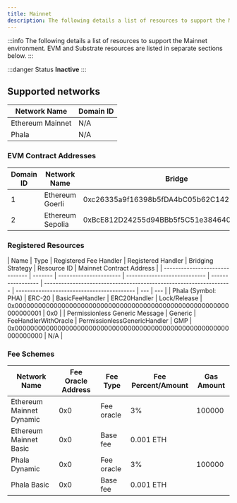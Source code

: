 ```yaml
---
title: Mainnet
description: The following details a list of resources to support the Mainnet environment.
---
```


:::info
The following details a list of resources to support the Mainnet environment. EVM and Substrate resources are listed in separate sections below.
:::

:::danger Status
**Inactive**
:::

## Supported networks

| Network Name     | Domain ID |
| ---------------- | --------- |
| Ethereum Mainnet | N/A       |
| Phala            | N/A       |

### EVM Contract Addresses

| Domain ID | Network Name     | Bridge                                     | Fee Router                                 | Dynamic ERC-20 Fee Handler                 | Dynamic Generic ERC20 Fee Handler          | ERC-20 Handler                             | ERC-721 Handler                            | Permissionless Generic Handler             |
| --------- | ---------------- | ------------------------------------------ | ------------------------------------------ | ------------------------------------------ | ------------------------------------------ | ------------------------------------------ | ------------------------------------------ | ------------------------------------------ |
| 1         | Ethereum Goerli  | 0xc26335a9f16398b5fDA4bC05b62C1429D8a4d755 | 0xBcE136Ec4510BA4D748994d057637A5B4FaDb614 | 0xFFe695A0CBB0492942323d8164C9d923c11d087A | 0x307ac28Be1c7225A09D4d93937828Fd7C550CB51 | 0x7Ed4B14a82B2F2C4DfB13DC4Eac00205EDEff6C2 | 0xf6477020C0881879Bb8140089a63122c561a151F | 0x56826b015911E2E14AE64fc5d7996cbDDea906cd |
| 2         | Ethereum Sepolia | 0xBcE812D24255d94BBb5f5C51e384640a492ac178 | 0xa7bE76F57329207Ed886281d20DD7DC3804f3d51 | 0x9efbd1BA6F0ed4a6E1f30296e7f231d200906129 | 0xD61bC4532F9E8146922E25b8137D25662feE3f9F | 0xa5b71C034a8370AAF0326a5B646A36A9d7C821E7 | 0x76A4557Bd3bc6088Cc94f8aCb6a8006f1F592B3f | 0x023aE1Eeb892983a26F77D83D8fFf1447dD311aa |


### Registered Resources

| Name                           | Type    | Registered Fee Handler | Registered Handler           | Bridging Strategy | Resource ID                                                        | Mainnet Contract Address                   | 
| ------------------------------ | ------- | ---------------------- | ---------------------------- | ----------------- | ------------------------------------------------------------------ | ------------------------------------------ | --- | --- |
| Phala (Symbol: PHA)            | ERC-20  | BasicFeeHandler        | ERC20Handler                 | Lock/Release      | 0x0000000000000000000000000000000000000000000000000000000000000001 | 0x0 | 
| Permissionless Generic Message | Generic | FeeHandlerWithOracle   | PermissionlessGenericHandler | GMP               | 0x0000000000000000000000000000000000000000000000000000000000000000 | N/A                                        |  

### Fee Schemes

| Network Name             | Fee Oracle Address | Fee Type   | Fee Percent/Amount | Gas Amount |
| ------------------------ | ------------------ | ---------- | ------------------ | ---------- |
| Ethereum Mainnet Dynamic | 0x0                | Fee oracle | 3%                 | 100000     |
| Ethereum Mainnet Basic   | 0x0                | Base fee   | 0.001 ETH          |            |
| Phala Dynamic            | 0x0                | Fee oracle | 3%                 | 100000     |
| Phala Basic              | 0x0                | Base fee   | 0.001 ETH          |            |


